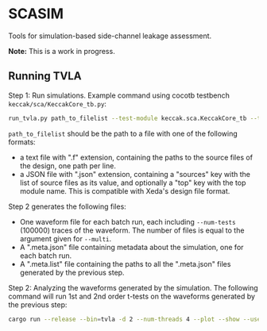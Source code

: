 # SCASIM

Tools for simulation-based side-channel leakage assessment.

**Note:** This is a work in progress.


## Running TVLA
Step 1: Run simulations. Example command using cocotb testbench `keccak/sca/KeccakCore_tb.py`:

```bash
run_tvla.py path_to_filelist --test-module keccak.sca.KeccakCore_tb --test-cases sha3_256_test --multi 20 --num-tests=100000
```

`path_to_filelist` should be the path to a file with one of the following formats:
- a text file with ".f" extension, containing the paths to the source files of the design, one path per line.
- a JSON file with ".json" extension, containing a "sources" key with the list of source files as its value, and optionally a "top" key with the top module name. This is compatible with Xeda's design file format.

Step 2 generates the following files:
- One waveform file for each batch run, each including `--num-tests` (100000) traces of the waveform. The number of files is equal to the argument given for `--multi`.
- A ".meta.json" file containing metadata about the simulation, one for each batch run.
- A ".meta.list" file containing the paths to all the ".meta.json" files generated by the previous step.

Step 2: Analyzing the waveforms generated by the simulation. The following command will run 1st and 2nd order t-tests on the waveforms generated by the previous step:

```bash
cargo run --release --bin=tvla -d 2 --num-threads 4 --plot --show --use-existing --ttest-output-dir KeccakCore_d1 --meta-list path_to_meta_list
``` 